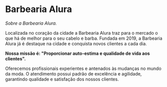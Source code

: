 <h1>Barbearia Alura</h1>
<!DOCTYPE HTML>
</HTML>
<p1><em>Sobre a Barbearia Alura.</em>

Localizada no coração da cidade a Barbearia Alura traz para o mercado o que há de melhor para o seu cabelo e barba. Fundada em 2019, a Barbearia Alura já é destaque na cidade e conquista novos clientes a cada dia.

<strong>Nossa missão é: "Proporcionar auto-estima e qualidade de vida aos clientes".</strong> 

Oferecemos profissionais experientes e antenados às mudanças no mundo da moda. O atendimento possui padrão de excelência e agilidade, garantindo qualidade e satisfação dos nossos clientes.</p1>
